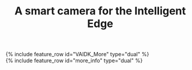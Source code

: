 ﻿---
layout: splash
permalink: /
title: A smart camera for the Intelligent Edge
header:
  overlay_color: "#5e616c"
  overlay_image: /assets/images/node-graphic.png
  image: /assets/images/camera-render-transparent-small.png
  alt: "Picture of the Vision AI DevKit camera hardware"
  actions:
    - label: "Order <i class='fas fa-chevron-right'></i>"
      url: "https://www.arrow.com/en/products/eic-ms-vision-500/einfochips-limited"
excerpt: >
  Jumpstart your Azure Vision Machine Learning Journey today
VAIDK_More:
  - title: "Start fast"
    excerpt: |
      Using the [tutorial project](https://aka.ms/VAIDKGetStarted-Landing/), the Vision AI DevKit will be up and running in minutes, regardless of your current skill level with Machine Learning
      # Build and deploy vision models flexibly
      Use [Azure CustomVision.AI](https://customvision.ai/){:target="_blank"}, [Jupyter notebooks](https://jupyter.org/){:target="_blank"} or [Visual Studio Code](https://code.visualstudio.com){:target="_blank"} to create,train and deploy your own models. Then use the power of [Azure IoT Edge](https://docs.microsoft.com/en-us/azure/iot-edge/){:target="_blank"} to push your models to the Vision AI DevKit with ease, whether the camera is on your desk or in another country.
      # Prove your concept, then move to scale
      With the Vision AI DevKit and Azure services, you can quickly take your project from concept to reality, then scale to your real world needs.
  - title: "Neural network processing: on the Intelligent Edge and with the Intelligent Cloud"
    excerpt: |
     With an [Intelligent Edge device and Azure Intelligent Cloud Services](https://azure.microsoft.com/en-us/overview/future-of-cloud/){:target="_blank"}, your models can run locally for fast response, then use the cloud for more advanced processing and response on only the most important data.
     # Azure Machine Learning
     Dig deeper into Microsoft's Machine learning efforts with the [Microsoft Azure Machine Learning Studio](https://studio.azureml.net/){:target="_blank"}.
     
more_info:
  - title: "<img src='assets/images/qualcomm-logo-blue.png' alt='Qualcomm' style='max-width: 200px'>"
    excerpt: >
        The Vision AI Dev Kit features the [Qualcomm Visual Intelligence Platform](https://www.qualcomm.com/news/onq/2018/05/07/qualcomm-vision-intelligence-platform-microsoft-azure-bring-edge-ai-solution){:target="_blank"} for hardware acceleration of AI models to deliver superior inferencing performance. Create new solutions for a variety of scenarios, such as industrial safety, retail, security, and more.
  - title: ""
    excerpt: |
     # Have a device?
      * [Get Started](https://aka.ms/VAIDKGetStarted-Landing/)

     # Additional Resources
      * [DevKit announcement](https://azure.microsoft.com/en-us/blog/iot-swc-2018-iot-solutions-for-the-built-world/){:target="_blank"}
      * [Join the Internet of Things Microsoft Tech Community](https://aka.ms/VAIDK-IoTTechCommunity){:target="_blank"}
      * [Use Azure AI Gallery to build your solution](https://gallery.azure.ai/){:target="_blank"}

advantages:
  - excerpt: |
        <video id="azuremediaplayer" class="azuremediaplayer amp-default-skin amp-big-play-centered" tabindex="0"></video>
        <script>
            var myOptions = {
                "nativeControlsForTouch": false,
                controls: true,
                autoplay: false,
                width: "100%",
                height: "auto",
            }
            myPlayer = amp("azuremediaplayer", myOptions);
            myPlayer.src([
                {
                    "src": "https://easstandardhosting123.blob.core.windows.net/asset-0a1504fe-8b97-4e8f-a312-2a5eef36c891/Vision_AI_101418.mp4?sv=2015-07-08&sr=c&si=1da79a8d-775c-4a56-af1a-173c36a1823b&sig=W7ACJX%2F0FrlqxYg7TlPfjojO3Ajf%2FiHy7eW4%2FfgK%2BAk%3D&st=2018-10-25T01%3A49%3A06Z&se=2118-10-25T01%3A49%3A06Z",
                    "type": "video/mp4"

                }
            ]);</script>
  - title: "Create Intelligent Apps for IoT Sensors"
    excerpt: >
        In the era of intelligent cloud and intelligent edge, developers will need to write applications for a range of connected devices. The Azure IoT Edge runtime makes it easy to create applications from cloud to edge, leveraging advanced AI services. The Vision AI Developer Kit, a member of the Microsoft Azure IoT Starter kit family, can be used by IoT solution makers to easily deploy AI models built using Azure Machine Learning and Azure IoT Edge.
qualcomm:
  - title: "<img src='assets/images/qualcomm-logo-blue.png' alt='Qualcomm' style='max-width: 200px'>"
    excerpt: >
        The Vision AI DevKit features the [Qualcomm Visual Intelligence Platform](https://www.qualcomm.com/news/onq/2018/05/07/qualcomm-vision-intelligence-platform-microsoft-azure-bring-edge-ai-solution){:target="_blank"} for hardware acceleration of AI models to deliver superior inferencing performance. Create new solutions for a variety of scenarios, such as industrial safety, retail, security, and more.  
---

<div class="feature__outer_wrapper">
{% include feature_row id="VAIDK_More" type="dual" %}
</div>

<div class="feature__outer_wrapper">
{% include feature_row id="more_info" type="dual" %}
</div>